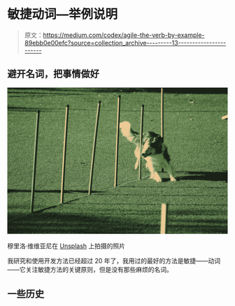 # 敏捷动词—举例说明

> 原文：<https://medium.com/codex/agile-the-verb-by-example-89ebb0e00efc?source=collection_archive---------13----------------------->

## 避开名词，把事情做好

![](img/4e273f2a73883dbe1f2b2009acad0900.png)

穆里洛·维维亚尼在 [Unsplash](https://unsplash.com?utm_source=medium&utm_medium=referral) 上拍摄的照片

我研究和使用开发方法已经超过 20 年了，我用过的最好的方法是敏捷——动词——它关注敏捷方法的关键原则，但是没有那些麻烦的名词。

## 一些历史